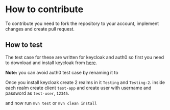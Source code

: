 # How to contribute
To contribute you need to fork the repository to your account, implement changes and create pull request.

## How to test
The test case for these are written for keycloak and auth0 so first you need to download and install keycloak
from [here](https://www.keycloak.org/downloads).

**Note:** you can avoid auth0 test case by renaming it to

Once you install keycloak create 2 realms in it `Testing` and `Testing-2`.
inside each realm create client `test-app` and create user with username and password as `test-user`, `12345`.

and now run `mvn test` or `mvn clean install`
